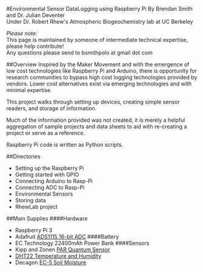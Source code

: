 #Environmental Sensor DataLogging using Raspberry Pi
By Brendan Smith and Dr. Julian Deventer  
Under Dr. Robert Rhew's Atmospheric Biogeochemistry lab at UC Berkeley    

_Please note:_  
This page is maintained by someone of intermediate technical expertise, please help contribute!  
Any questions please send to bsmithpolo at gmail dot com

##Overview 
Inspired by the Maker Movement and with the emergence of low cost technologies like Raspberry Pi and Arduino, there is opportunity for research communities to bypass high cost logging technologies provided by vendors. Lower cost alternatives exist via emerging technologies and with minimal expertise. 

This project walks through setting up devices, creating simple sensor readers, and storage of information.  

Much of the information provided was not created, it is merely a helpful aggregation of sample projects and data sheets to aid with re-creating a project or serve as a reference. 

Raspberry Pi code is written as Python scripts. 


##Directories
- Setting up the Raspberry Pi
- Getting started with GPIO
- Connecting Arduino to Rasp-Pi
- Connecting ADC to Rasp-Pi
- Environmental Sensors
- Storing data
- RhewLab project

##Main Supplies
####Hardware
- Raspberry Pi 3
- Adafruit [ADS1115 16-bit ADC](https://www.adafruit.com/product/1085)
####Battery
- EC Technology 22400mAh Power Bank
####Sensors
- Kipp and Zonen [PAR Quantum Sensor](http://www.kippzonen.com/Product/184/PQS-1-PAR-Quantum-Sensor)
- [DHT22 Temperature and Humidity](https://www.adafruit.com/product/385)
- Decagon [EC-5 Soil Moisture](https://www.decagon.com/en/soils/volumetric-water-content-sensors/ec-5-lowest-cost-vwc/)
